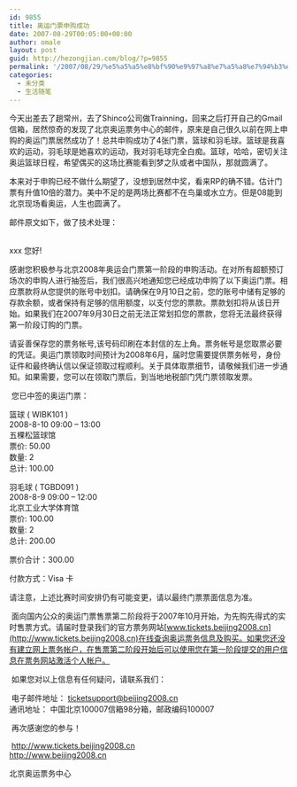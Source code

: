 ```yaml
---
id: 9855
title: 奥运门票申购成功
date: 2007-08-29T00:05:00+00:00
author: omale
layout: post
guid: http://hezongjian.com/blog/?p=9855
permalink: '/2007/08/29/%e5%a5%a5%e8%bf%90%e9%97%a8%e7%a5%a8%e7%94%b3%e8%b4%ad%e6%88%90%e5%8a%9f/'
categories:
  - 未分类
  - 生活随笔
---
```

今天出差去了趟常州，去了Shinco公司做Trainning，回来之后打开自己的Gmail信箱，居然惊奇的发现了北京奥运票务中心的邮件，原来是自己很久以前在网上申购的奥运门票居然成功了！总共申购成功了4张门票，篮球和羽毛球。篮球是我喜欢的运动，羽毛球是她喜欢的运动，我对羽毛球完全白痴。篮球，哈哈，密切关注奥运篮球日程，希望偶买的这场比赛能看到梦之队或者中国队，那就圆满了。

本来对于申购已经不做什么期望了，没想到居然中奖，看来RP的确不错。估计门票有升值10倍的潜力。美中不足的是两场比赛都不在鸟巢或水立方。但是08能到北京现场看奥运，人生也圆满了。

邮件原文如下，做了技术处理：  
&nbsp;

xxx&nbsp;您好! 

感谢您积极参与北京2008年奥运会门票第一阶段的申购活动。在对所有超额预订场次的申购人进行抽签后，我们很高兴地通知您已经成功申购了以下奥运门票。相应票款将从您提供的账号中划扣。请确保在9月10日之前，您的账号中储有足够的存款余额，或者保持有足够的信用额度，以支付您的票款。票款划扣将从该日开始。如果我们在2007年9月30日之前无法正常划扣您的票款，您将无法最终获得第一阶段订购的门票。

请妥善保存您的票务帐号,该号码印刷在本封信的左上角。票务帐号是您取票必要的凭证。奥运门票领取时间预计为2008年6月，届时您需要提供票务帐号，身份证件和最终确认信以保证领取过程顺利。关于具体取票细节，请敬候我们进一步通知。如果需要，您可以在领取门票后，到当地地税部门凭门票领取发票。

&nbsp;您已中签的奥运门票：

篮球 ( WIBK101 )   
2008-8-10 09:00 &#8211; 13:00   
五棵松篮球馆   
票价: 50.00   
数量: 2   
总计: 100.00

羽毛球 ( TGBD091 )   
2008-8-9 09:00 &#8211; 12:00   
北京工业大学体育馆   
票价: 100.00   
数量: 2   
总计: 200.00

票价合计：300.00

付款方式：Visa 卡

请注意，上述比赛时间安排仍有可能变更，请以最终门票票面信息为准。

&nbsp;面向国内公众的奥运门票售票第二阶段将于2007年10月开始，为先购先得式的实时售票方式。请届时登录我们的官方票务网站[www.tickets.beijing2008.cn](http://www.tickets.beijing2008.cn)在线查询奥运票务信息及购买。如果您还没有建立网上票务帐户，在售票第二阶段开始后可以使用您在第一阶段提交的用户信息在票务网站激活个人帐户。

&nbsp;如果您对以上信息有任何疑问，请联系我们：

&nbsp;电子邮件地址： <ticketsupport@beijing2008.cn>  
通讯地址： 中国北京100007信箱98分箱，邮政编码100007

&nbsp;再次感谢您的参与！

&nbsp;<http://www.tickets.beijing2008.cn>   
<http://www.beijing2008.cn> 

北京奥运票务中心

&nbsp;